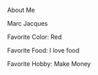 About Me

Marc Jacques

Favorite Color: Red

Favorite Food: I love food

Favorite Hobby: Make Money
